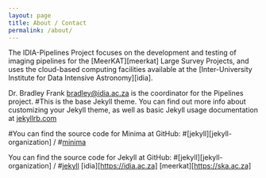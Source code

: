 ```yaml
---
layout: page
title: About / Contact
permalink: /about/
---
```


The IDIA-Pipelines Project focuses on the development and testing of imaging pipelines for the
[MeerKAT][meerkat] Large Survey Projects, and uses the cloud-based computing facilities available at the
[Inter-University Institute for Data Intensive Astronomy][idia]. 

Dr. Bradley Frank [bradley@idia.ac.za](bradley@idia.ac.za) is the coordinator for the Pipelines project. 
#This is the base Jekyll theme. You can find out more info about customizing your Jekyll theme, as well as basic Jekyll usage documentation at [jekyllrb.com](https://jekyllrb.com/)

#You can find the source code for Minima at GitHub:
#[jekyll][jekyll-organization] /
#[minima](https://github.com/jekyll/minima)

You can find the source code for Jekyll at GitHub:
#[jekyll][jekyll-organization] /
#[jekyll](https://github.com/jekyll/jekyll)
[idia][https://idia.ac.za]
[meerkat][https://ska.ac.za]
